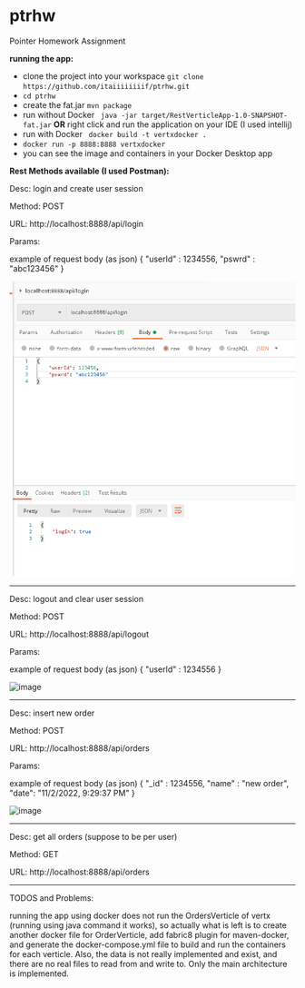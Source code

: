 # ptrhw
Pointer Homework Assignment

**running the app:**
- clone the project into your workspace `git clone https://github.com/itaiiiiiiiif/ptrhw.git`
- `cd ptrhw` 
- create the fat.jar `mvn package`
- run without Docker  ` java -jar target/RestVerticleApp-1.0-SNAPSHOT-fat.jar` **OR** right click and run the application on your IDE (I used intellij)
- run with Docker ` docker build -t vertxdocker .`
- `docker run -p 8888:8888 vertxdocker`
- you can see the image and containers in your Docker Desktop app





**Rest Methods available (I used Postman):**

   Desc: login and create user session
   
   Method: POST
   
   URL: http://localhost:8888/api/login
   
   Params:
   
   example of request body (as json)
   {
      "userId" : 1234556,
      "pswrd" : "abc123456"
   }

   ![img.png](img.png)

-------------------------------------------------




   Desc: logout and clear user session   
   
   Method: POST
   
   URL: http://localhost:8888/api/logout
   
   Params:
   
   example of request body (as json)
   {
      "userId" : 1234556
   }
   
   ![image](https://user-images.githubusercontent.com/83422637/199584430-282d6b6e-3a87-44eb-988e-32bc90145385.png)

-------------------------------------------------





   Desc: insert new order
   
   Method: POST
   
   URL: http://localhost:8888/api/orders
   
   Params:
   
   example of request body (as json)
   {
      "_id" : 1234556,
      "name" : "new order",
      "date": "11/2/2022, 9:29:37 PM"
   }
   
   ![image](https://user-images.githubusercontent.com/83422637/199584998-8b7cd4ba-2ef6-49ee-9133-9eaf8c56f9e6.png)


-------------------------------------------------






   Desc: get all orders (suppose to be per user)
   
   Method: GET
   
   URL: http://localhost:8888/api/orders
   


-------------------------------------------------





TODOS and Problems:

running the app using docker does not run the OrdersVerticle of vertx (running using java command it works), so actually what is left is to create another docker file for OrderVerticle, add fabric8 plugin for maven-docker, and generate the docker-compose.yml file to build and run the containers for each verticle.
Also, the data is not really implemented and exist, and there are no real files to read from and write to. Only the main architecture is implemented.


